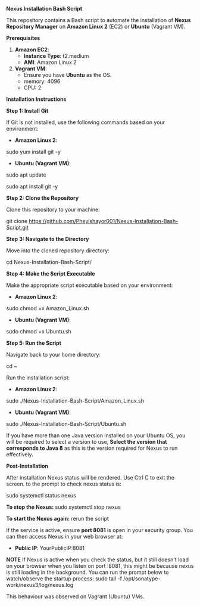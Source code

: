 **Nexus Installation Bash Script**

This repository contains a Bash script to automate the installation of **Nexus Repository Manager** on **Amazon Linux 2** (EC2) or **Ubuntu** (Vagrant VM).

**Prerequisites**

1. **Amazon EC2**:
   - **Instance Type**: t2.medium
   - **AMI**: Amazon Linux 2
2. **Vagrant VM**:
   - Ensure you have **Ubuntu** as the OS.
   - memory: 4096
   - CPU: 2

**Installation Instructions**

**Step 1: Install Git**

If Git is not installed, use the following commands based on your environment:

- **Amazon Linux 2**:

sudo yum install git -y

- **Ubuntu (Vagrant VM)**:

sudo apt update

sudo apt install git -y

**Step 2: Clone the Repository**

Clone this repository to your machine:

git clone <https://github.com/Pheyishayor001/Nexus-Installation-Bash-Script.git>

**Step 3: Navigate to the Directory**

Move into the cloned repository directory:

cd Nexus-Installation-Bash-Script/

**Step 4: Make the Script Executable**

Make the appropriate script executable based on your environment:

- **Amazon Linux 2**:

sudo chmod +x Amazon_Linux.sh

- **Ubuntu (Vagrant VM)**:

sudo chmod +x Ubuntu.sh

**Step 5: Run the Script**

Navigate back to your home directory:

cd ~

Run the installation script:

- **Amazon Linux 2**:

sudo ./Nexus-Installation-Bash-Script/Amazon_Linux.sh

- **Ubuntu (Vagrant VM)**:

sudo ./Nexus-Installation-Bash-Script/Ubuntu.sh

If you have more than one Java version installed on your Ubuntu OS, 
you will be required to select a version to use, **Select the version that 
corresponds to Java 8** as this is the version required for Nexus to run effectively.

**Post-Installation**

After installation Nexus status will be rendered. Use Ctrl C to exit the screen.
to the prompt to check nexus status is:

sudo systemctl status nexus

**To stop the Nexus:**
sudo systemctl stop nexus

**To start the Nexus again:**
rerun the script

If the service is active, ensure **port 8081** is open in your security group. You can then access Nexus in your web browser at:

- **Public IP**: YourPublicIP:8081

**NOTE**
If Nexus is active when you check the status, but it still doesn't load on your browser when you listen on port :8081, this might be because nexus is still loading in the background. 
You can run the prompt below to watch/observe the startup process:
sudo tail -f /opt/sonatype-work/nexus3/log/nexus.log

This behaviour was observed on Vagrant (Ubuntu) VMs.

